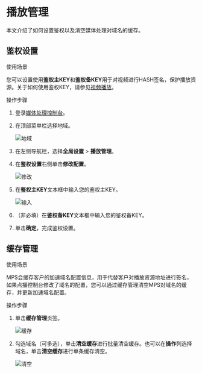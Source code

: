 # 播放管理

本文介绍了如何设置鉴权以及清空媒体处理对域名的缓存。

## 鉴权设置

使用场景

您可以设置使用**鉴权主KEY**和**鉴权备KEY**用于对视频进行HASH签名，保护播放资源。关于如何使用鉴权KEY，请参见[视频播放](/cn.zh-CN/开发指南/视频播放/视频播放.md)。

操作步骤

1.  登录[媒体处理控制台](https://mps.console.aliyun.com/executions/list)。
2.  在顶部菜单栏选择地域。

    ![地域](https://static-aliyun-doc.oss-accelerate.aliyuncs.com/assets/img/zh-CN/7340183161/p242178.png)

3.  在左侧导航栏，选择**全局设置** \> **播放管理**。
4.  在**鉴权设置**右侧单击**修改配置**。

    ![修改](https://static-aliyun-doc.oss-accelerate.aliyuncs.com/assets/img/zh-CN/9214234161/p243244.png)

5.  在**鉴权主KEY**文本框中输入您的鉴权主KEY。

    ![输入](https://static-aliyun-doc.oss-accelerate.aliyuncs.com/assets/img/zh-CN/0314234161/p243246.png)

6.  （非必填）在**鉴权备KEY**文本框中输入您的鉴权备KEY。
7.  单击**确定**，完成鉴权设置。

## 缓存管理

使用场景

MPS会缓存客户的加速域名配置信息，用于代替客户对播放资源地址进行签名，如果点播控制台修改了域名的配置，您可以通过缓存管理清空MPS对域名的缓存，并更新加速域名配置。

操作步骤

1.  单击**缓存管理**页签。

    ![缓存](https://static-aliyun-doc.oss-accelerate.aliyuncs.com/assets/img/zh-CN/0314234161/p243248.png)

2.  勾选域名（可多选），单击**清空缓存**进行批量清空缓存。也可以在**操作**列选择域名，单击**清空缓存**进行单条缓存清空。

    ![清空](https://static-aliyun-doc.oss-accelerate.aliyuncs.com/assets/img/zh-CN/0314234161/p243254.png)


